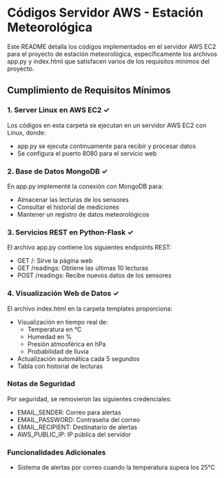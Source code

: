 # Códigos Servidor AWS - Estación Meteorológica

Este README detalla los códigos implementados en el servidor AWS EC2 para el proyecto de estación meteorológica, específicamente los archivos app.py y index.html que satisfacen varios de los requisitos mínimos del proyecto.

## Cumplimiento de Requisitos Mínimos

### 1. Server Linux en AWS EC2 ✓
Los códigos en esta carpeta se ejecutan en un servidor AWS EC2 con Linux, donde:
- app.py se ejecuta continuamente para recibir y procesar datos
- Se configura el puerto 8080 para el servicio web

### 2. Base de Datos MongoDB ✓
En app.py implementé la conexión con MongoDB para:
- Almacenar las lecturas de los sensores
- Consultar el historial de mediciones
- Mantener un registro de datos meteorológicos

### 3. Servicios REST en Python-Flask ✓
El archivo app.py contiene los siguientes endpoints REST:
- GET /: Sirve la página web
- GET /readings: Obtiene las últimas 10 lecturas
- POST /readings: Recibe nuevos datos de los sensores

### 4. Visualización Web de Datos ✓
El archivo index.html en la carpeta templates proporciona:
- Visualización en tiempo real de:
  - Temperatura en °C
  - Humedad en %
  - Presión atmosférica en hPa
  - Probabilidad de lluvia
- Actualización automática cada 5 segundos
- Tabla con historial de lecturas

### Notas de Seguridad
Por seguridad, se removieron las siguientes credenciales:
- EMAIL_SENDER: Correo para alertas
- EMAIL_PASSWORD: Contraseña del correo
- EMAIL_RECIPIENT: Destinatario de alertas
- AWS_PUBLIC_IP: IP pública del servidor

### Funcionalidades Adicionales
- Sistema de alertas por correo cuando la temperatura supera los 25°C

